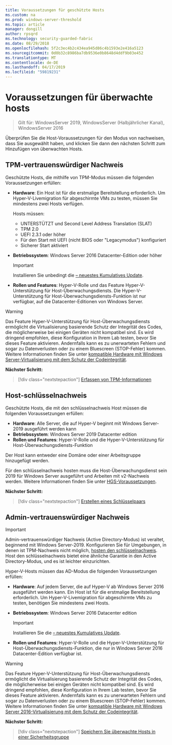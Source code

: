 ```yaml
---
title: Voraussetzungen für geschützte Hosts
ms.custom: na
ms.prod: windows-server-threshold
ms.topic: article
manager: dongill
author: rpsqrd
ms.technology: security-guarded-fabric
ms.date: 08/29/2018
ms.openlocfilehash: 5f2c3ec4b2c434ea945d86c4b1593e2e416a5123
ms.sourcegitcommit: 0d0b32c8986ba7db9536e0b8648d4ddf9b03e452
ms.translationtype: MT
ms.contentlocale: de-DE
ms.lasthandoff: 04/17/2019
ms.locfileid: "59819231"
---
```

# <a name="prerequisites-for-guarded-hosts"></a>Voraussetzungen für überwachte hosts

>Gilt für: WindowsServer 2019, WindowsServer (Halbjährlicher Kanal), WindowsServer 2016

Überprüfen Sie die Host-Voraussetzungen für den Modus von nachweisen, dass Sie ausgewählt haben, und klicken Sie dann den nächsten Schritt zum Hinzufügen von überwachten Hosts.

## <a name="tpm-trusted-attestation"></a>TPM-vertrauenswürdiger Nachweis

Geschützte Hosts, die mithilfe von TPM-Modus müssen die folgenden Voraussetzungen erfüllen:

-   **Hardware**: Ein Host ist für die erstmalige Bereitstellung erforderlich. Um Hyper-V-Livemigration für abgeschirmte VMs zu testen, müssen Sie mindestens zwei Hosts verfügen.

    Hosts müssen:
    
    - UNTERSTÜTZT und Second Level Address Translation (SLAT)
    - TPM 2.0
    - UEFI 2.3.1 oder höher
    - Für den Start mit UEFI (nicht BIOS oder "Legacymodus") konfiguriert
    - Sicherer Start aktiviert
        
-   **Betriebssystem**: Windows Server 2016 Datacenter-Edition oder höher

    > [!IMPORTANT]
    > Installieren Sie unbedingt die [– neuestes Kumulatives Update](https://support.microsoft.com/help/4000825/windows-10-and-windows-server-2016-update-history).  

-   **Rollen und Features**: Hyper-V-Rolle und das Feature Hyper-V-Unterstützung für Host-Überwachungsdiensts. Die Hyper-V-Unterstützung für Host-Überwachungsdiensts-Funktion ist nur verfügbar, auf die Datacenter-Editionen von Windows Server. 

> [!WARNING]
> Das Feature Hyper-V-Unterstützung für Host-Überwachungsdiensts ermöglicht die Virtualisierung basierende Schutz der Integrität des Codes, die möglicherweise bei einigen Geräten nicht kompatibel sind. Es wird dringend empfohlen, diese Konfiguration in Ihrem Lab testen, bevor Sie dieses Feature aktivieren. Andernfalls kann es zu unerwarteten Fehlern und sogar zu Datenverlusten oder zu einem Bluescreen (STOP-Fehler) kommen. Weitere Informationen finden Sie unter [kompatible Hardware mit Windows Server-Virtualisierung mit dem Schutz der Codeintegrität](guarded-fabric-compatible-hardware-with-virtualization-based-protection-of-code-integrity.md).

**Nächster Schritt:** 
>[!div class="nextstepaction"]
[Erfassen von TPM-Informationen](guarded-fabric-tpm-trusted-attestation-capturing-hardware.md)

## <a name="host-key-attestation"></a>Host-schlüsselnachweis

Geschützte Hosts, die mit den schlüsselnachweis Host müssen die folgenden Voraussetzungen erfüllen:

- **Hardware**: Alle Server, die auf Hyper-V beginnt mit Windows Server-2019 ausgeführt werden kann
- **Betriebssystem**: Windows Server 2019 Datacenter edition
- **Rollen und Features**: Hyper-V-Rolle und die Hyper-V-Unterstützung für Host-Überwachungsdiensts-Funktion 

Der Host kann entweder eine Domäne oder einer Arbeitsgruppe hinzugefügt werden. 

Für den schlüsselnachweis hosten muss die Host-Überwachungsdienst sein 2019 für Windows Server ausgeführt und Arbeiten mit v2-Nachweis werden. Weitere Informationen finden Sie unter [HGS-Voraussetzungen](guarded-fabric-prepare-for-hgs.md#prerequisites). 

**Nächster Schritt:** 
>[!div class="nextstepaction"]
[Erstellen eines Schlüsselpaars](guarded-fabric-create-host-key.md)

## <a name="admin-trusted-attestation"></a>Admin-vertrauenswürdiger Nachweis

>[!IMPORTANT]
>Admin-vertrauenswürdiger Nachweis (Active Directory-Modus) ist veraltet, beginnend mit Windows Server-2019. Konfigurieren Sie für Umgebungen, in denen ist TPM-Nachweis nicht möglich, [hosten den schlüsselnachweis](#host-key-attestation). Host den schlüsselnachweis bietet eine ähnliche Garantie in den Active Directory-Modus, und es ist leichter einzurichten. 

Hyper-V-Hosts müssen das AD-Modus die folgenden Voraussetzungen erfüllen:

-   **Hardware**: Auf jedem Server, die auf Hyper-V ab Windows Server 2016 ausgeführt werden kann. Ein Host ist für die erstmalige Bereitstellung erforderlich. Um Hyper-V-Livemigration für abgeschirmte VMs zu testen, benötigen Sie mindestens zwei Hosts.

-   **Betriebssystem**: Windows Server 2016 Datacenter edition

    > [!IMPORTANT]
    > Installieren Sie die [– neuestes Kumulatives Update](https://support.microsoft.com/help/4000825/windows-10-and-windows-server-2016-update-history).

-   **Rollen und Features**: Hyper-V-Rolle und die Hyper-V-Unterstützung für Host-Überwachungsdiensts-Funktion, die nur in Windows Server 2016 Datacenter-Edition verfügbar ist. 

> [!WARNING]
> Das Feature Hyper-V-Unterstützung für Host-Überwachungsdiensts ermöglicht die Virtualisierung basierende Schutz der Integrität des Codes, die möglicherweise bei einigen Geräten nicht kompatibel sind. Es wird dringend empfohlen, diese Konfiguration in Ihrem Lab testen, bevor Sie dieses Feature aktivieren. Andernfalls kann es zu unerwarteten Fehlern und sogar zu Datenverlusten oder zu einem Bluescreen (STOP-Fehler) kommen. Weitere Informationen finden Sie unter [kompatible Hardware mit Windows Server 2016-Virtualisierung mit dem Schutz der Codeintegrität](guarded-fabric-compatible-hardware-with-virtualization-based-protection-of-code-integrity.md).

**Nächster Schritt:** 
>[!div class="nextstepaction"]
[Speichern Sie überwachte Hosts in einer Sicherheitsgruppe](guarded-fabric-admin-trusted-attestation-creating-a-security-group.md)
